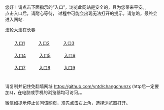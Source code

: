 您好！请点击下面指示的“入口”，浏览此网站是安全的，且为您带来平安。。 <br/>
点击入口后，请耐心等待， 过程中可能会出现无法打开的提示，请忽略，最终会进入网站. </br>

法轮大法在长春<br/>
<div style="padding:10px"><a style="margin:20px" target="_blank" href="https://d2nmjziiz42d4f.cloudfront.net/2Qpsp?mlcfu" id="ccLink1" rel="nofollow">入口1</a> <a target="_blank" style="margin:20px" href="https://d3o7rqyw8e1mbp.cloudfront.net/2Qpsp?sthyeghr" id="ccLink2" rel="nofollow">入口2</a> <a style="margin:20px" target="_blank" href="https://d22ykductc0moo.cloudfront.net/2Qpsp?vgdqtvhs" id="ccLink3" rel="nofollow">入口3</a></div>

<div style="padding:10px" ><a style="margin:20px" target="_blank" href="https://d2nmjziiz42d4f.cloudfront.net/2Qpsp?mlcfu" id="ccLink4" rel="nofollow">入口4</a> <a style="margin:20px" href="https://d3o7rqyw8e1mbp.cloudfront.net/2Qpsp?sthyeghr" target="_blank" id="ccLink5" rel="nofollow">入口5</a> <a style="margin:20px" href="https://d22ykductc0moo.cloudfront.net/2Qpsp?vgdqtvhs" target="_blank" id="ccLink6" rel="nofollow">入口6</a></div>

<div style="padding:10px"><a style="margin:20px" target="_blank" href="https://d2nmjziiz42d4f.cloudfront.net/2Qpsp?mlcfu" id="ccLink7" rel="nofollow">入口7</a> <a style="margin:20px" href="https://d3o7rqyw8e1mbp.cloudfront.net/2Qpsp?sthyeghr" target="_blank" id="ccLink8" rel="nofollow">入口8</a> <a style="margin:20px" target="_blank" href="https://d22ykductc0moo.cloudfront.net/2Qpsp?vgdqtvhs" id="ccLink9" rel="nofollow">入口9</a></div>

<br/>



请复制并记住免翻墙网址 https://github.com/yntd/changchunzx (http后一定要加s)，在电脑或手机的浏览器均可访问。。<br/>

微信如提示停止访问该网页，须先点击右上角，选择浏览器打开。
